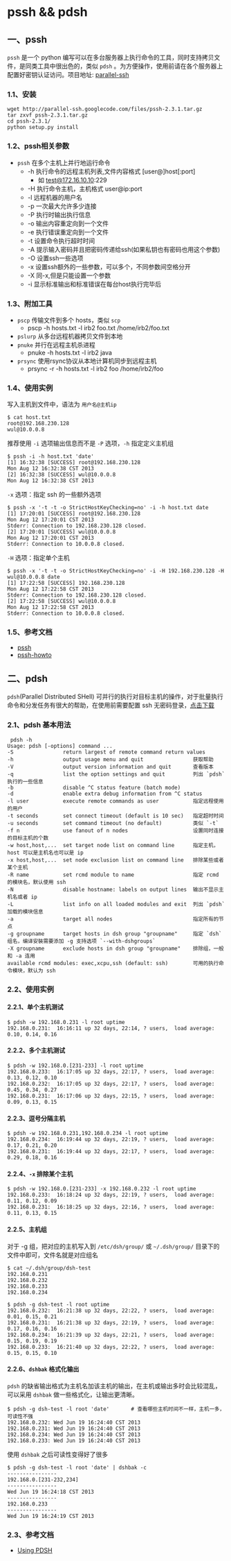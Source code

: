 # pssh && pdsh

## 一、pssh

`pssh` 是一个 python 编写可以在多台服务器上执行命令的工具，同时支持拷贝文件，是同类工具中很出色的，类似 `pdsh` 。为方便操作，使用前请在各个服务器上配置好密钥认证访问。项目地址: [parallel-ssh](https://code.google.com/p/parallel-ssh/)

### 1.1、安装

```
wget http://parallel-ssh.googlecode.com/files/pssh-2.3.1.tar.gz
tar zxvf pssh-2.3.1.tar.gz
cd pssh-2.3.1/
python setup.py install
```

### 1.2、pssh相关参数

* `pssh` 在多个主机上并行地运行命令
   * -h 执行命令的远程主机列表,文件内容格式 [user@]host[:port]
   		* 如 test@172.16.10.10:229
   * -H 执行命令主机，主机格式 user@ip:port 
   * -l 远程机器的用户名
   * -p 一次最大允许多少连接
   * -P 执行时输出执行信息
   * -o 输出内容重定向到一个文件
   * -e 执行错误重定向到一个文件
   * -t 设置命令执行超时时间
   * -A 提示输入密码并且把密码传递给ssh(如果私钥也有密码也用这个参数)
   * -O 设置ssh一些选项
   * -x 设置ssh额外的一些参数，可以多个，不同参数间空格分开
   * -X 同-x,但是只能设置一个参数
   * -i 显示标准输出和标准错误在每台host执行完毕后

### 1.3、附加工具

*	`pscp` 传输文件到多个 hosts，类似 `scp`
	* pscp -h hosts.txt -l irb2 foo.txt /home/irb2/foo.txt
*	`pslurp` 从多台远程机器拷贝文件到本地
*	`pnuke` 并行在远程主机杀进程
	* pnuke -h hosts.txt -l irb2 java
*	`prsync` 使用rsync协议从本地计算机同步到远程主机
	* prsync -r -h hosts.txt -l irb2 foo /home/irb2/foo

### 1.4、使用实例

写入主机到文件中，语法为 `用户名@主机ip`

```
$ cat host.txt 
root@192.168.230.128
wul@10.0.0.8
```

推荐使用 `-i` 选项输出信息而不是 `-P` 选项，`-h` 指定定义主机组

```
$ pssh -i -h host.txt 'date'
[1] 16:32:38 [SUCCESS] root@192.168.230.128
Mon Aug 12 16:32:38 CST 2013
[2] 16:32:38 [SUCCESS] wul@10.0.0.8
Mon Aug 12 16:32:38 CST 2013
```

`-x` 选项：指定 ssh 的一些额外选项

```
$ pssh -x '-t -t -o StrictHostKeyChecking=no' -i -h host.txt date
[1] 17:20:01 [SUCCESS] root@192.168.230.128
Mon Aug 12 17:20:01 CST 2013
Stderr: Connection to 192.168.230.128 closed.
[2] 17:20:01 [SUCCESS] wul@10.0.0.8
Mon Aug 12 17:20:01 CST 2013
Stderr: Connection to 10.0.0.8 closed.
```

`-H` 选项：指定单个主机

```
$ pssh -x '-t -t -o StrictHostKeyChecking=no' -i -H 192.168.230.128 -H wul@10.0.0.8 date
[1] 17:22:58 [SUCCESS] 192.168.230.128
Mon Aug 12 17:22:58 CST 2013
Stderr: Connection to 192.168.230.128 closed.
[2] 17:22:58 [SUCCESS] wul@10.0.0.8
Mon Aug 12 17:22:58 CST 2013
Stderr: Connection to 10.0.0.8 closed.
```

### 1.5、参考文档

* [pssh](http://linux.die.net/man/1/pssh) 
* [pssh-howto](http://www.theether.org/pssh/docs/0.2.3/pssh-HOWTO.html)

## 二、pdsh 

`pdsh`(Parallel Distributed SHell) 可并行的执行对目标主机的操作，对于批量执行命令和分发任务有很大的帮助，在使用前需要配置 ssh 无密码登录，[点击下载](http://sourceforge.net/projects/pdsh/)


### 2.1、pdsh 基本用法

```
 pdsh -h
Usage: pdsh [-options] command ...
-S                return largest of remote command return values
-h                output usage menu and quit                获取帮助
-V                output version information and quit       查看版本
-q                list the option settings and quit         列出 `pdsh` 执行的一些信息
-b                disable ^C status feature (batch mode)
-d                enable extra debug information from ^C status
-l user           execute remote commands as user           指定远程使用的用户
-t seconds        set connect timeout (default is 10 sec)   指定超时时间
-u seconds        set command timeout (no default)          类似 `-t`
-f n              use fanout of n nodes                     设置同时连接的目标主机的个数
-w host,host,...  set target node list on command line      指定主机，host 可以是主机名也可以是 ip
-x host,host,...  set node exclusion list on command line   排除某些或者某个主机
-R name           set rcmd module to name                   指定 rcmd 的模块名，默认使用 ssh
-N                disable hostname: labels on output lines  输出不显示主机名或者 ip
-L                list info on all loaded modules and exit  列出 `pdsh` 加载的模块信息
-a                target all nodes                          指定所有的节点
-g groupname      target hosts in dsh group "groupname"     指定 `dsh` 组名，编译安裝需要添加 -g 支持选项 `--with-dshgroups`
-X groupname      exclude hosts in dsh group "groupname"    排除组，一般和 -a 连用
available rcmd modules: exec,xcpu,ssh (default: ssh)        可用的执行命令模块，默认为 ssh
```

### 2.2、使用实例

#### 2.2.1、单个主机测试

```
$ pdsh -w 192.168.0.231 -l root uptime
192.168.0.231:  16:16:11 up 32 days, 22:14, ? users,  load average: 0.10, 0.14, 0.16
```

#### 2.2.2、多个主机测试

```
$ pdsh -w 192.168.0.[231-233] -l root uptime
192.168.0.233:  16:17:05 up 32 days, 22:17, ? users,  load average: 0.13, 0.12, 0.10
192.168.0.232:  16:17:05 up 32 days, 22:17, ? users,  load average: 0.45, 0.34, 0.27
192.168.0.231:  16:17:06 up 32 days, 22:15, ? users,  load average: 0.09, 0.13, 0.15
```

#### 2.2.3、逗号分隔主机

```
$ pdsh -w 192.168.0.231,192.168.0.234 -l root uptime
192.168.0.234:  16:19:44 up 32 days, 22:19, ? users,  load average: 0.17, 0.21, 0.20
192.168.0.231:  16:19:44 up 32 days, 22:17, ? users,  load average: 0.29, 0.18, 0.16
```

#### 2.2.4、`-x` 排除某个主机

```
$ pdsh -w 192.168.0.[231-233] -x 192.168.0.232 -l root uptime
192.168.0.233:  16:18:24 up 32 days, 22:19, ? users,  load average: 0.11, 0.12, 0.09
192.168.0.231:  16:18:25 up 32 days, 22:16, ? users,  load average: 0.11, 0.13, 0.15
```

#### 2.2.5、主机组
  
对于 -g 组，把对应的主机写入到 `/etc/dsh/group/` 或 `~/.dsh/group/` 目录下的文件中即可，文件名就是对应组名

```
$ cat ~/.dsh/group/dsh-test 
192.168.0.231
192.168.0.232
192.168.0.233
192.168.0.234
```

```
$ pdsh -g dsh-test -l root uptime
192.168.0.232:  16:21:38 up 32 days, 22:22, ? users,  load average: 0.01, 0.15, 0.21
192.168.0.231:  16:21:38 up 32 days, 22:19, ? users,  load average: 0.17, 0.16, 0.16
192.168.0.234:  16:21:39 up 32 days, 22:21, ? users,  load average: 0.15, 0.19, 0.19
192.168.0.233:  16:21:40 up 32 days, 22:22, ? users,  load average: 0.15, 0.15, 0.10
```

#### 2.2.6、`dshbak` 格式化输出

`pdsh` 的缺省输出格式为主机名加该主机的输出，在主机或输出多时会比较混乱，可以采用 `dshbak` 做一些格式化，让输出更清晰。

```
$ pdsh -g dsh-test -l root 'date'       # 查看哪些主机时间不一样，主机一多，可读性不强
192.168.0.232: Wed Jun 19 16:24:40 CST 2013
192.168.0.231: Wed Jun 19 16:24:40 CST 2013
192.168.0.234: Wed Jun 19 16:24:40 CST 2013
192.168.0.233: Wed Jun 19 16:24:40 CST 2013
```

使用 `dshbak` 之后可读性变得好了很多

```
$ pdsh -g dsh-test -l root 'date' | dshbak -c  
----------------
192.168.0.[231-232,234]
----------------
Wed Jun 19 16:24:18 CST 2013
----------------
192.168.0.233
----------------
Wed Jun 19 16:24:19 CST 2013
```

### 2.3、参考文档

* [Using PDSH](https://code.google.com/p/pdsh/wiki/UsingPDSH)